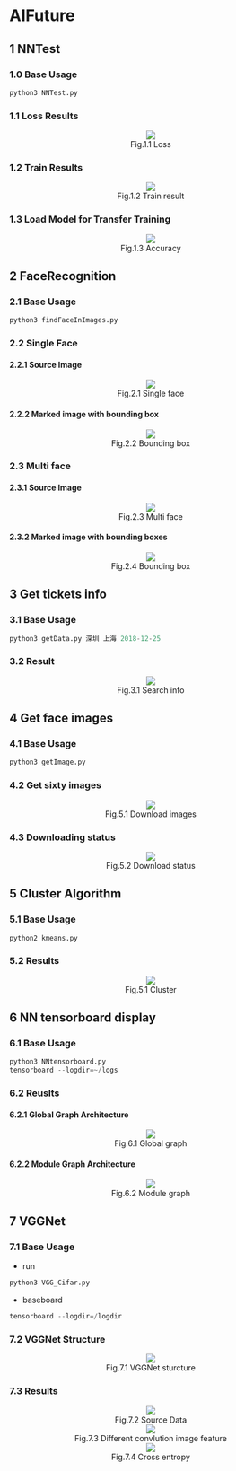 # AIFuture

## 1 NNTest
### 1.0 Base Usage
```python
python3 NNTest.py
```
### 1.1 Loss Results
<div align=center><img src="https://github.com/xindaqi/AIFuture/blob/master/NNTest/images/loss.png"/></div>
<div align=center>Fig.1.1 Loss</div>

### 1.2 Train Results
<div align=center><img src="https://github.com/xindaqi/AIFuture/blob/master/NNTest/images/results.png"/></div>
<div align=center>Fig.1.2 Train result</div>

### 1.3 Load Model for Transfer Training
<div align=center><img src="https://github.com/xindaqi/AIFuture/blob/master/NNTest/images/loadModelPredict.png"></div>  
<div align=center>Fig.1.3 Accuracy</div>

## 2 FaceRecognition
### 2.1 Base Usage
```python
python3 findFaceInImages.py
```
### 2.2 Single Face
#### 2.2.1 Source Image
<div align=center><img src="https://github.com/xindaqi/AIFuture/blob/master/FaceRecognition/images/Mac.png"/></div>  
<div align=center>Fig.2.1 Single face</div>

#### 2.2.2 Marked image with bounding box
<div align=center><img src="https://github.com/xindaqi/AIFuture/blob/master/FaceRecognition/processed/1.png"/></div>  
<div align=center>Fig.2.2 Bounding box</div>

### 2.3 Multi face
#### 2.3.1 Source Image
<div align=center><img src="https://github.com/xindaqi/AIFuture/blob/master/FaceRecognition/images/AllStarEast.jpeg"/></div>
<div align=center>Fig.2.3 Multi face</div>

#### 2.3.2 Marked image with bounding boxes
<div align=center><img src="https://github.com/xindaqi/AIFuture/blob/master/FaceRecognition/processed/AllStarEast.png"/></div>
<div align=center>Fig.2.4 Bounding box</div>

## 3 Get tickets info
### 3.1 Base Usage
```python
python3 getData.py 深圳 上海 2018-12-25
```
### 3.2 Result
<div align=center><img src="https://github.com/xindaqi/AIFuture/blob/master/ticketsPy/results/resultsone.png"></div>
<div align=center>Fig.3.1 Search info</div>

## 4 Get face images
### 4.1 Base Usage
```python
python3 getImage.py
```
### 4.2 Get sixty images
<div align=center><img src="https://github.com/xindaqi/AIFuture/blob/master/getFaceImage/faceImages/getSixtyFace.png"></div>
<div align=center>Fig.5.1 Download images</div>

### 4.3 Downloading status
<div align=center><img src="https://github.com/xindaqi/AIFuture/blob/master/getFaceImage/faceImages/downloadStatus.png"></div>
<div align=center>Fig.5.2 Download status</div>

## 5 Cluster Algorithm
### 5.1 Base Usage
```python
python2 kmeans.py
```
### 5.2 Results
<div align=center><img src="https://github.com/xindaqi/AIFuture/blob/master/clusterAlgorithm/results/cluster.png"></div>
<div align=center>Fig.5.1 Cluster</div>

## 6 NN tensorboard display
### 6.1 Base Usage
```python
python3 NNtensorboard.py
tensorboard --logdir=~/logs
```
### 6.2 Reuslts
#### 6.2.1 Global Graph Architecture
<div align=center><img src="https://github.com/xindaqi/AIFuture/blob/master/tensorboard/NN/results/GraphGlobal.png"></div>
<div align=center>Fig.6.1 Global graph</div>

#### 6.2.2 Module Graph Architecture
<div align=center><img src="https://github.com/xindaqi/AIFuture/blob/master/tensorboard/NN/results/GraphModule.png"></div>
<div align=center>Fig.6.2 Module graph</div>

## 7 VGGNet
### 7.1 Base Usage
- run
```python
python3 VGG_Cifar.py
```
- baseboard
```python
tensorboard --logdir=/logdir
```

### 7.2 VGGNet Structure
<div align=center><img src="https://github.com/xindaqi/AIFuture/blob/master/VGGNet/train_result_image/vgg_cifar.png"></div>
<div align=center>Fig.7.1 VGGNet sturcture</div>


### 7.3 Results

<div align="center"><img src="https://github.com/xindaqi/AIFuture/blob/master/VGGNet/train_result_image/sourcedata.png"></div>
<div align="center">Fig.7.2 Source Data</div>


<div align="center"><img src="https://github.com/xindaqi/AIFuture/blob/master/VGGNet/train_result_image/conv_gp_1.png"></div>
<div align="center">Fig.7.3 Different convlution image feature</div>


<div align=center><img src="https://github.com/xindaqi/AIFuture/blob/master/VGGNet/train_result_image/cost.png"></div>
<div align=center>Fig.7.4 Cross entropy</div>




 

